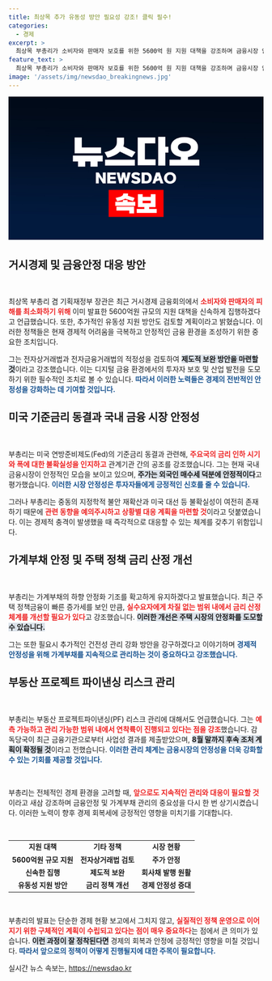 ```yaml
---
title: 최상목 추가 유동성 방안 필요성 강조! 클릭 필수!
categories:
  - 경제
excerpt: >
  최상목 부총리가 소비자와 판매자 보호를 위한 5600억 원 지원 대책을 강조하며 금융시장 안정성을 언급했습니다. 금리 인하 가능성 속에서도 금융 불확실성에 대한 경계심을 유지하겠다고 밝혔습니다.
feature_text: >
  최상목 부총리가 소비자와 판매자 보호를 위한 5600억 원 지원 대책을 강조하며 금융시장 안정성을 언급했습니다. 금리 인하 가능성 속에서도 금융 불확실성에 대한 경계심을 유지하겠다고 밝혔습니다.
image: '/assets/img/newsdao_breakingnews.jpg'
---
```


<p><img src="/assets/img/newsdao_breakingnews.jpg" alt="firstkoreanews 속보" /></p>

<h2 data-ke-size="size26">거시경제 및 금융안정 대응 방안</h2>

<p data-ke-size="size16">&nbsp;</p>

<p>최상목 부총리 겸 기획재정부 장관은 최근 거시경제 금융회의에서 <b><span style="color: #ee2323;">소비자와 판매자의 피해를 최소화하기 위해</span></b> 이미 발표한 5600억원 규모의 지원 대책을 신속하게 집행하겠다고 언급했습니다. 또한, 추가적인 유동성 지원 방안도 검토할 계획이라고 밝혔습니다. 이러한 정책들은 현재 경제적 어려움을 극복하고 안정적인 금융 환경을 조성하기 위한 중요한 조치입니다. </p>

<p>그는 전자상거래법과 전자금융거래법의 적정성을 검토하여 <b><span style="background-color: #21538527;">제도적 보완 방안을 마련할 것</span></b>이라고 강조했습니다. 이는 디지털 금융 환경에서의 투자자 보호 및 산업 발전을 도모하기 위한 필수적인 조치로 볼 수 있습니다. <b><span style="color: #1a5490;">따라서 이러한 노력들은 경제의 전반적인 안정성을 강화하는 데 기여할 것입니다.</span></b></p>

<h2 data-ke-size="size26">미국 기준금리 동결과 국내 금융 시장 안정성</h2>

<p data-ke-size="size16">&nbsp;</p>

<p>부총리는 미국 연방준비제도(Fed)의 기준금리 동결과 관련해, <b><span style="color: #ee2323;">주요국의 금리 인하 시기와 폭에 대한 불확실성을 인지하고</span></b> 관계기관 간의 공조를 강조했습니다. 그는 현재 국내 금융시장이 안정적인 모습을 보이고 있으며, <b><span style="background-color: #21538527;">주가는 외국인 매수세 덕분에 안정적이다</span></b>고 평가했습니다. <b><span style="color: #1a5490;">이러한 시장 안정성은 투자자들에게 긍정적인 신호를 줄 수 있습니다.</span></b></p>

<p>그러나 부총리는 중동의 지정학적 불안 재확산과 미국 대선 등 불확실성이 여전히 존재하기 때문에 <b><span style="color: #ee2323;">관련 동향을 예의주시하고 상황별 대응 계획을 마련할 것</span></b>이라고 덧붙였습니다. 이는 경제적 충격이 발생했을 때 즉각적으로 대응할 수 있는 체계를 갖추기 위함입니다.</p>

<h2 data-ke-size="size26">가계부채 안정 및 주택 정책 금리 산정 개선</h2>

<p data-ke-size="size16">&nbsp;</p>

<p>부총리는 가계부채의 하향 안정화 기조를 확고하게 유지하겠다고 발표했습니다. 최근 주택 정책금융이 빠른 증가세를 보인 만큼, <b><span style="color: #ee2323;">실수요자에게 차질 없는 범위 내에서 금리 산정 체계를 개선할 필요가 있다</span></b>고 강조했습니다. <b><span style="background-color: #21538527;">이러한 개선은 주택 시장의 안정화를 도모할 수 있습니다.</span></b></p>

<p>그는 또한 필요시 추가적인 건전성 관리 강화 방안을 강구하겠다고 이야기하며 <b><span style="color: #1a5490;">경제적 안정성을 위해 가계부채를 지속적으로 관리하는 것이 중요하다고 강조했습니다.</span></b></p>

<h2 data-ke-size="size26">부동산 프로젝트 파이낸싱 리스크 관리</h2>

<p data-ke-size="size16">&nbsp;</p>

<p>부총리는 부동산 프로젝트파이낸싱(PF) 리스크 관리에 대해서도 언급했습니다. 그는 <b><span style="color: #ee2323;">예측 가능하고 관리 가능한 범위 내에서 연착륙이 진행되고 있다는 점을 강조</span></b>했습니다. 감독당국이 최근 금융기관으로부터 사업성 결과를 제출받았으며, <b><span style="background-color: #21538527;">8월 말까지 후속 조처 계획이 확정될 것</span></b>이라고 전했습니다. <b><span style="color: #1a5490;">이러한 관리 체계는 금융시장의 안정성을 더욱 강화할 수 있는 기회를 제공할 것입니다.</span></b></p>

<p data-ke-size="size16">&nbsp;</p> 

<p>부총리는 전체적인 경제 환경을 고려할 때, <b><span style="color: #ee2323;">앞으로도 지속적인 관리와 대응이 필요할 것</span></b>이라고 새삼 강조하며 금융안정 및 가계부채 관리의 중요성을 다시 한 번 상기시켰습니다. 이러한 노력이 향후 경제 회복세에 긍정적인 영향을 미치기를 기대합니다. </p>

<p data-ke-size="size16">&nbsp;</p> 

<table style="width: 100%;">
  <tr>
    <td style="text-align: center; height: 17px;"><b>지원 대책</b></td>
    <td style="text-align: center; height: 17px;"><b>기타 정책</b></td>
    <td style="text-align: center; height: 17px;"><b>시장 현황</b></td>
  </tr>
  <tr>
    <td style="text-align: center; height: 17px;"><b>5600억원 규모 지원</b></td>
    <td style="text-align: center; height: 17px;"><b>전자상거래법 검토</b></td>
    <td style="text-align: center; height: 17px;"><b>주가 안정</b></td>
  </tr>
  <tr>
    <td style="text-align: center; height: 17px;"><b>신속한 집행</b></td>
    <td style="text-align: center; height: 17px;"><b>제도적 보완</b></td>
    <td style="text-align: center; height: 17px;"><b>회사채 발행 원활</b></td>
  </tr>
  <tr>
    <td style="text-align: center; height: 17px;"><b>유동성 지원 방안</b></td>
    <td style="text-align: center; height: 17px;"><b>금리 정책 개선</b></td>
    <td style="text-align: center; height: 17px;"><b>경제 안정성 증대</b></td>
  </tr>
</table>

<p data-ke-size="size16">&nbsp;</p> 

<p>부총리의 발표는 단순한 경제 현황 보고에서 그치지 않고, <b><span style="color: #ee2323;">실질적인 정책 운영으로 이어지기 위한 구체적인 계획이 수립되고 있다는 점이 매우 중요하다</span></b>는 점에서 큰 의미가 있습니다. <b><span style="background-color: #21538527;">이런 과정이 잘 정착된다면</span></b> 경제의 회복과 안정에 긍정적인 영향을 미칠 것입니다. <b><span style="color: #1a5490;">따라서 앞으로의 정책이 어떻게 진행될지에 대한 주목이 필요합니다.</span></b></p>
실시간 뉴스 속보는, <a href="https://newsdao.kr" rel="dofollow">https://newsdao.kr</a>


